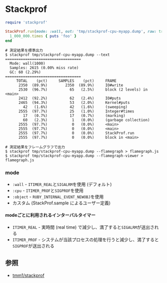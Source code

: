 # Stackprof

```ruby
require 'stackprof'

StackProf.run(mode: :wall, out: 'tmp/stackprof-cpu-myapp.dump', raw: true) do
  1_000_000.times { puts 'foo' }
end
```

```
# 測定結果を標準出力
$ stackprof tmp/stackprof-cpu-myapp.dump --text
==================================
  Mode: wall(1000)
  Samples: 2615 (0.00% miss rate)
  GC: 60 (2.29%)
==================================
     TOTAL    (pct)     SAMPLES    (pct)     FRAME
      2350  (89.9%)        2350  (89.9%)     IO#write
      2530  (96.7%)          65   (2.5%)     block (2 levels) in <main>
      2412  (92.2%)          62   (2.4%)     IO#puts
      2465  (94.3%)          53   (2.0%)     Kernel#puts
        42   (1.6%)          42   (1.6%)     (sweeping)
      2555  (97.7%)          25   (1.0%)     Integer#times
        17   (0.7%)          17   (0.7%)     (marking)
        60   (2.3%)           1   (0.0%)     (garbage collection)
      2555  (97.7%)           0   (0.0%)     <main>
      2555  (97.7%)           0   (0.0%)     <main>
      2555  (97.7%)           0   (0.0%)     StackProf.run
      2555  (97.7%)           0   (0.0%)     block in <main>

# 測定結果をフレームグラフで出力
$ stackprof tmp/stackprof-cpu-myapp.dump --flamegraph > flamegraph.js
$ stackprof tmp/stackprof-cpu-myapp.dump --flamegraph-viewer > flamegraph.js
```

### mode
- `:wall` - `ITIMER_REAL`と`SIGALRM`を使用 (デフォルト)
- `:cpu`  - `ITIMER_PROF`と`SIGPROF`を使用
- `:object` - `RUBY_INTERNAL_EVENT_NEWOBJ`を使用
- カスタム (StackProf.sample によるユーザー定義)

#### modeごとに利用されるインターバルタイマー
- `ITIMER_REAL` - 実時間 (real time) で減少し、満了すると`SIGALRM`が送出される
- `ITIMER_PROF` - システムが当該プロセスの処理を行うと減少し、満了すると`SIGPROF`が送出される

## 参照
- [tmm1/stackprof](https://github.com/tmm1/stackprof)
